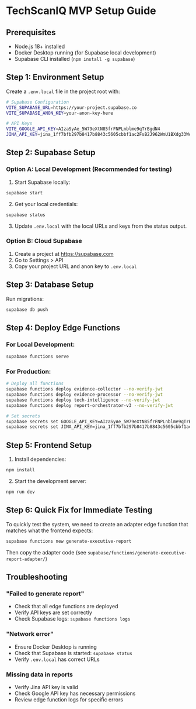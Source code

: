 # TechScanIQ MVP Setup Guide

## Prerequisites
- Node.js 18+ installed
- Docker Desktop running (for Supabase local development)
- Supabase CLI installed (`npm install -g supabase`)

## Step 1: Environment Setup

Create a `.env.local` file in the project root with:

```bash
# Supabase Configuration
VITE_SUPABASE_URL=https://your-project.supabase.co
VITE_SUPABASE_ANON_KEY=your-anon-key-here

# API Keys
VITE_GOOGLE_API_KEY=AIzaSyAe_5W79eXtN85frFNPLnblme9qTrBgdN4
JINA_API_KEY=jina_1ff7bfb297b8417b8843c5605cbbf1ac2FsB2J962WmU1BXdg33WouvTvAgR
```

## Step 2: Supabase Setup

### Option A: Local Development (Recommended for testing)

1. Start Supabase locally:
```bash
supabase start
```

2. Get your local credentials:
```bash
supabase status
```

3. Update `.env.local` with the local URLs and keys from the status output.

### Option B: Cloud Supabase

1. Create a project at https://supabase.com
2. Go to Settings > API
3. Copy your project URL and anon key to `.env.local`

## Step 3: Database Setup

Run migrations:
```bash
supabase db push
```

## Step 4: Deploy Edge Functions

### For Local Development:
```bash
supabase functions serve
```

### For Production:
```bash
# Deploy all functions
supabase functions deploy evidence-collector --no-verify-jwt
supabase functions deploy evidence-processor --no-verify-jwt
supabase functions deploy tech-intelligence --no-verify-jwt
supabase functions deploy report-orchestrator-v3 --no-verify-jwt

# Set secrets
supabase secrets set GOOGLE_API_KEY=AIzaSyAe_5W79eXtN85frFNPLnblme9qTrBgdN4
supabase secrets set JINA_API_KEY=jina_1ff7bfb297b8417b8843c5605cbbf1ac2FsB2J962WmU1BXdg33WouvTvAgR
```

## Step 5: Frontend Setup

1. Install dependencies:
```bash
npm install
```

2. Start the development server:
```bash
npm run dev
```

## Step 6: Quick Fix for Immediate Testing

To quickly test the system, we need to create an adapter edge function that matches what the frontend expects:

```bash
supabase functions new generate-executive-report
```

Then copy the adapter code (see `supabase/functions/generate-executive-report-adapter/`)

## Troubleshooting

### "Failed to generate report"
- Check that all edge functions are deployed
- Verify API keys are set correctly
- Check Supabase logs: `supabase functions logs`

### "Network error"
- Ensure Docker Desktop is running
- Check that Supabase is started: `supabase status`
- Verify `.env.local` has correct URLs

### Missing data in reports
- Verify Jina API key is valid
- Check Google API key has necessary permissions
- Review edge function logs for specific errors 